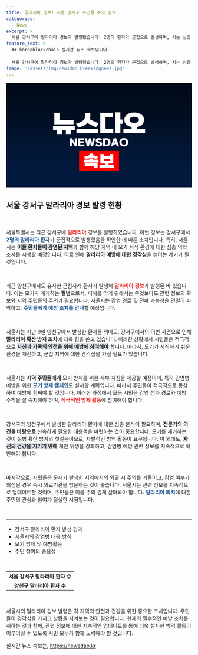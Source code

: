 ```yaml
---
title: 말라리아 경보! 서울 강서구 주민들 주의 필요!
categories:
  - News
excerpt: >
  서울 강서구에 말라리아 경보가 발령됐습니다! 2명의 환자가 군집으로 발생하며, 시는 심층 역학조사에 착수합니다. 감염 위험을 끼치는 모기의 서식 환경에 대한 조사도 예정된 가운데, 예방 조치를 놓치지 마세요!
feature_text: >
  ## koreablockchain 실시간 뉴스 속보입니다.

  서울 강서구에 말라리아 경보가 발령됐습니다! 2명의 환자가 군집으로 발생하며, 시는 심층 역학조사에 착수합니다. 감염 위험을 끼치는 모기의 서식 환경에 대한 조사도 예정된 가운데, 예방 조치를 놓치지 마세요!
image: '/assets/img/newsdao_breakingnews.jpg'
---
```


<p><img src="/assets/img/newsdao_breakingnews.jpg" alt="koreablockchain 속보" /></p>

<h2 data-ke-size="size26">서울 강서구 말라리아 경보 발령 현황</h2>

<p data-ke-size="size16">&nbsp;</p>

<p>서울특별시는 최근 강서구에 <b><span style="color: #ee2323;">말라리아</span></b> 경보를 발령하였습니다. 이번 경보는 강서구에서 <b><span style="color: #1a5490;">2명의 말라리아 환자</span></b>가 군집적으로 발생했음을 확인한 데 따른 조치입니다. 특히, 서울시는 <b><span style="background-color: #21538527;">이들 환자들이 감염된 지역</span></b>과 함께 해당 지역 내 모기 서식 환경에 대한 심층 역학조사를 시행할 예정입니다. 이로 인해 <b>말라리아 예방에 대한 경각심</b>을 높이는 계기가 될 것입니다.</p>

<p data-ke-size="size16">&nbsp;</p>

<p>최근 양천구에서도 유사한 군집사례 환자가 발생해 <b><span style="color: #ee2323;">말라리아 경보</span></b>가 발령된 바 있습니다. 이는 모기가 매개하는 <b>질병</b>으로서, 피해를 막기 위해서는 무엇보다도 관련 정보의 확보와 지역 주민들의 주의가 필요합니다. 서울시는 감염 경로 및 전파 가능성을 면밀히 파악하고, <b><span style="color: #1a5490;">주민들에게 예방 조치를 안내</span></b>할 예정입니다.</p>

<p data-ke-size="size16">&nbsp;</p>

<p>서울시는 지난 9일 양천구에서 발생한 환자들 외에도, 강서구에서의 이번 사건으로 인해 <b>말라리아 확산 방지 조치</b>에 더욱 힘을 쏟고 있습니다. 이러한 상황에서 시민들은 적극적으로 <b><span style="background-color: #21538527;">자신과 가족의 안전을 위해 예방에 참여해야</span></b> 합니다. 따라서, 모기가 서식하기 쉬운 환경을 개선하고, 군집 지역에 대한 경각심을 가질 필요가 있습니다.</p>

<p data-ke-size="size16">&nbsp;</p>

<p>서울시는 <b>지역 주민들에게</b> 모기 방제를 위한 세부 지침을 제공할 예정이며, 특히 감염병 예방을 위한 <b><span style="color: #1a5490;">모기 방제 캠페인</span></b>도 실시할 계획입니다. 따라서 주민들이 적극적으로 동참하여 예방에 힘써야 할 것입니다. 이러한 과정에서 모든 시민은 감염 전파 경로와 예방 수칙을 잘 숙지해야 하며, <b><span style="color: #ee2323;">적극적인 방제 활동</span></b>에 참여해야 합니다.</p>

<p data-ke-size="size16">&nbsp;</p>

<p>강서구와 양천구에서 발생한 말라리아 환자에 대한 심층 분석이 필요하며, <b>전문가의 의견을 바탕으로</b> 신속하게 필요한 대응책을 마련하는 것이 중요합니다. 모기를 제거하는 것이 질병 확산 방지의 첫걸음이므로, 자발적인 방역 활동이 요구됩니다. 이 외에도, <b><span style="background-color: #21538527;">자신의 건강을 지키기 위해</span></b> 개인 위생을 강화하고, 감염병 예방 관련 정보를 지속적으로 확인해야 합니다.</p>

<p data-ke-size="size16">&nbsp;</p>

<p>마지막으로, 시민들은 문제가 발생한 지역에서의 외출 시 주의를 기울이고, 감염 여부가 의심될 경우 즉시 의료기관을 방문하는 것이 좋습니다. 서울시는 관련 정보를 지속적으로 업데이트할 것이며, 주민들은 이를 주의 깊게 살펴봐야 합니다. <b><span style="color: #1a5490;">말라리아 퇴치</span></b>에 대한 주민의 관심과 참여가 절실한 시점입니다. </p>

<p data-ke-size="size16">&nbsp;</p>

<hr>

<ul>
    <li>강서구 말라리아 환자 발생 경과</li>
    <li>서울시의 감염병 대응 방침</li>
    <li>모기 방제 및 예방활동</li>
    <li>주민 참여의 중요성</li>
</ul>

<p data-ke-size="size16">&nbsp;</p>

<table>
    <tr>
        <td style="text-align: center; height: 17px;"><b>서울 강서구 말라리아 환자 수</b></td>
    </tr>
    <tr>
        <td style="text-align: center; height: 17px;"><b>양천구 말라리아 환자 수</b></td>
    </tr>
</table> 

<p data-ke-size="size16">&nbsp;</p>

<p>서울시의 말라리아 경보 발령은 각 지역의 안전과 건강을 위한 중요한 조치입니다. 주민들이 경각심을 가지고 상황을 지켜보는 것이 필요합니다. 현재의 필수적인 예방 조치를 취하는 것과 함께, 관련 정보에 대한 지속적인 업데이트를 통해 더욱 철저한 방역 활동이 이루어질 수 있도록 시민 모두가 함께 노력해야 할 것입니다.</p>
실시간 뉴스 속보는, <a href="https://newsdao.kr" rel="dofollow">https://newsdao.kr</a>


